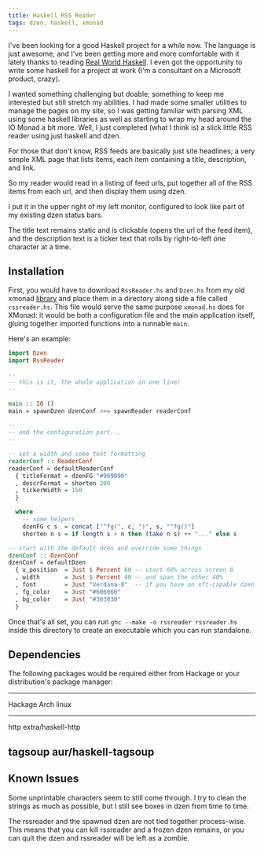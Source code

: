 ```yaml
---
title: Haskell RSS Reader
tags: dzen, haskell, xmonad
---
```


I've been looking for a good Haskell project for a while now. The
language is just awesome, and I've been getting more and more
comfortable with it lately thanks to reading
[Real World Haskell](http://book.realworldhaskell.org/). I even
got the opportunity to write some haskell for a project at work
(I'm a consultant on a Microsoft product, crazy).

I wanted something challenging but doable; something to keep me
interested but still stretch my abilities. I had made some smaller
utilities to manage the pages on my site, so I was getting familiar
with parsing XML using some haskell libraries as well as starting
to wrap my head around the IO Monad a bit more. Well, I just
completed (what I think is) a slick little RSS reader using just
haskell and dzen.

For those that don't know, RSS feeds are basically just site
headlines; a very simple XML page that lists items, each item
containing a title, description, and link.

So my reader would read in a listing of feed urls, put together all
of the RSS items from each url, and then display them using dzen.

I put it in the upper right of my left monitor, configured to look
like part of my existing dzen status bars.

The title text remains static and is clickable (opens the url of
the feed item), and the description text is a ticker text that
rolls by right-to-left one character at a time.

## Installation

First, you would have to download `RssReader.hs` and `Dzen.hs` from
my old xmonad [library][] and place them in a directory along side a 
file called `rssreader.hs`. This file would serve the same purpose 
`xmonad.hs` does for XMonad: it would be both a configuration file and 
the main application itself, gluing together imported functions into a 
runnable `main`.

[library]: https://github.com/pbrisbin/xmonad-config/tree/old-master/lib

Here's an example:

```haskell 
import Dzen
import RssReader

-- 
-- this is it, the whole application in one line!
-- 

main :: IO ()
main = spawnDzen dzenConf >>= spawnReader readerConf

-- 
-- and the configuration part...
-- 

-- set a width and some text formatting
readerConf :: ReaderConf
readerConf = defaultReaderConf
  { titleFormat = dzenFG "#909090"
  , descrFormat = shorten 200 
  , tickerWidth = 150 
  }

  where
    -- some helpers
    dzenFG c s  = concat ["^fg(", c, ")", s, "^fg()"]
    shorten n s = if length s > n then (take n s) ++ "..." else s

-- start with the default dzen and override some things
dzenConf :: DzenConf
dzenConf = defaultDzen
  { x_position  = Just $ Percent 60 -- start 60% across screen 0
  , width       = Just $ Percent 40 -- and span the other 40%
  , font        = Just "Verdana-8"  -- if you have an xft-capable dzen
  , fg_color    = Just "#606060"
  , bg_color    = Just "#303030"
  }
```

Once that's all set, you can run
`ghc --make -o rssreader rssreader.hs` inside this directory to
create an executable which you can run standalone.

## Dependencies

The following packages would be required either from Hackage or
your distribution's package manager:

----------------------------------------
Hackage     Arch linux
----------- ----------------------------
http        extra/haskell-http

tagsoup     aur/haskell-tagsoup
----------------------------------------

## Known Issues

Some unprintable characters seem to still come through. I try to
clean the strings as much as possible, but I still see boxes in
dzen from time to time.

The rssreader and the spawned dzen are not tied together
process-wise. This means that you can kill rssreader and a frozen
dzen remains, or you can quit the dzen and rssreader will be left
as a zombie.
